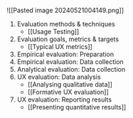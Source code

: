 ![[Pasted image 20240521004149.png]]
1. Evaluation methods & techniques
	 - [[Usage Testing]]
2. Evaluation goals, metrics & targets
	- [[Typical UX metrics]]
3. Empirical evaluation: Preparation
4. Empirical evaluation: Data collection
5. Analytical evaluation: Data collection
6. UX evaluation: Data analysis
	- [[Analysing qualitative data]]
	- [[Formative UX evaluation]]
1. UX evaluation: Reporting results
	- [[Presenting quantitative results]]
